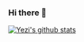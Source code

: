 ### Hi there 👋

<!--
**Ahnyezi/Ahnyezi** is a ✨ _special_ ✨ repository because its `README.md` (this file) appears on your GitHub profile.

Here are some ideas to get you started:

- 🔭 I’m currently working on ...
- 🌱 I’m currently learning ...
- 👯 I’m looking to collaborate on ...
- 🤔 I’m looking for help with ...
- 💬 Ask me about ...
- 📫 How to reach me: ...
- 😄 Pronouns: ...
- ⚡ Fun fact: ...
-->

[![Yezi's github stats](https://github-readme-stats.vercel.app/api?username=ahnyezi&show_icons=true&theme=dark)](https://github.com/anuraghazra/github-readme-stats)
